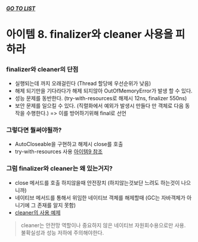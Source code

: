 ##### [GO TO LIST](../README.md)

# 아이템 8. finalizer와 cleaner 사용을 피하라 

### finalizer와 cleaner의 단점
- 실행되는데 까지 오래걸린다 (Thread 할당에 우선순위가 낮음)
- 해제 되기만을 기다라다가 해제 되지않아 OutOfMemoryError가 발생 할 수 있다.
- 성능 문제를 동반한다. (try-with-resources로 해제시 12ns, finalizer 550ns)
- 보안 문제를 일으킬 수 있다. (직렬화에서 예외가 발생시 만들다 만 객체로 다음 동작을 수행한다.) => 이를 방어하기위해 final로 선언

### 그렇다면 뭘써야될까?
- AutoCloseable을 구현하고 해제시 close를 호출
- try-with-resources 사용 [아이템9 참조](../item9/README.md)

### 그럼 finalizer와 cleaner는 왜 있는거지?
- close 메서드를 호출 하지않을때 안전장치 (하지않는것보단 느려도 하는것이 나으니까)
- 네이티브 메서드를 통해서 위임한 네이티브 객체를 해제할때 (GC는 자바객체가 아니기에 그 존재를 알지 못함)
- [cleaner의 사용 예제](./Room.java)

> cleaner는 안전망 역할이나 중요하지 않은 네이티브 자원회수용으로만 사용.  
> 불확실성과 성능 저하에 주의해야한다.
